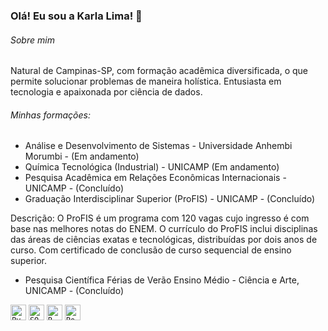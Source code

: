 ### Olá! Eu sou a Karla Lima! 👋

###### Sobre mim

Natural de Campinas-SP, com formação acadêmica diversificada, o que permite solucionar problemas de maneira holística. Entusiasta em tecnologia e apaixonada por ciência de dados.


###### Minhas formações:

- Análise e Desenvolvimento de Sistemas - Universidade Anhembi Morumbi - (Em andamento)
- Química Tecnológica (Industrial) - UNICAMP (Em andamento)
- Pesquisa Acadêmica em Relações Econômicas Internacionais - UNICAMP - (Concluído)
- Graduação Interdisciplinar Superior (ProFIS) - UNICAMP - (Concluído)

Descrição: O ProFIS é um programa com 120 vagas cujo ingresso é com base nas melhores notas do ENEM.  O currículo do ProFIS inclui disciplinas das áreas de ciências exatas e tecnológicas, distribuídas por dois anos de curso. Com certificado de conclusão de curso sequencial de ensino superior.

- Pesquisa Científica Férias de Verão Ensino Médio - Ciência e Arte, UNICAMP - (Concluído)

<code><img height="25" alt="Python" src="https://raw.githubusercontent.com/karlaklima/Image/main/python%20jpn%20.webp"></code>
<code><img height="25" alt="SQL" src="https://github.com/karlaklima/Image/blob/main/sql%20image.jpeg?raw=true" data-hpc="true" class="Box-sc-g0xbh4-0 kzRgrI"></code>
<code><img height="25" alt="R" src="https://github.com/karlaklima/Image/raw/main/R" class="Link__StyledLink-sc-14289xe-0 dvQLCc"></code>
<code><img height="25" alt="Power BI" src="https://github.com/karlaklima/Image/blob/main/power%20BI%20.png?raw=true" data-hpc="true" class="Box-sc-g0xbh4-0 kzRgrI"></code>

<!--
**karlaklima/Karlaklima** is a ✨ _special_ ✨ repository because its `README.md` (this file) appears on your GitHub profile.

Here are some ideas to get you started:

- 🔭 I’m currently working on ...
- 🌱 I’m currently learning ...
- 👯 I’m looking to collaborate on ...
- 🤔 I’m looking for help with ...
- 💬 Ask me about ...
- 📫 How to reach me: ...
- 😄 Pronouns: ...
- ⚡ Fun fact: ...
-->
